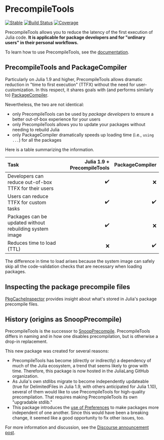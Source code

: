 # PrecompileTools

[![Stable](https://img.shields.io/badge/docs-stable-blue.svg)](https://JuliaLang.github.io/PrecompileTools.jl/stable/)
[![Build Status](https://github.com/JuliaLang/PrecompileTools.jl/actions/workflows/CI.yml/badge.svg?branch=main)](https://github.com/JuliaLang/PrecompileTools.jl/actions/workflows/CI.yml?query=branch%3Amain)
[![Coverage](https://codecov.io/gh/JuliaLang/PrecompileTools.jl/branch/main/graph/badge.svg)](https://codecov.io/gh/JuliaLang/PrecompileTools.jl)

PrecompileTools allows you to reduce the latency of the first execution of Julia code.
**It is applicable for package developers and for "ordinary users" in their personal workflows.**

To learn how to use PrecompileTools, see the [documentation](https://JuliaLang.github.io/PrecompileTools.jl/stable/).

## PrecompileTools and PackageCompiler

Particularly on Julia 1.9 and higher, PrecompileTools allows dramatic reduction in "time to first execution" (TTFX) without the need for user-customization.
In this respect, it shares goals with (and performs similarly to) [PackageCompiler](https://github.com/JuliaLang/PackageCompiler.jl).

Nevertheless, the two are not identical:

- only PrecompileTools can be used by *package developers* to ensure a better out-of-box experience for your users
- only PrecompileTools allows you to update your packages without needing to rebuild Julia
- only PackageCompiler dramatically speeds up loading time (i.e., `using ...`) for all the packages

Here is a table summarizing the information.

| Task | Julia 1.9 + PrecompileTools | PackageCompiler |
|:----- | ---:| ---:|
| Developers can reduce out-of-box TTFX for their users | ✔️ | ❌ |
| Users can reduce TTFX for custom tasks | ✔️ | ✔️ |
| Packages can be updated without rebuilding system image | ✔️ | ❌ |
| Reduces time to load (TTL) | ❌ | ✔️ |

The difference in time to load arises because the system image can safely skip all the code-validation checks that are necessary when loading packages.

## Inspecting the package precompile files 

[PkgCacheInspector](https://github.com/timholy/PkgCacheInspector.jl) provides insight about what's stored in Julia's package precompile files.

## History (origins as SnoopPrecompile)

PrecompileTools is the successor to [SnoopPrecompile](https://github.com/timholy/SnoopCompile.jl/tree/master/SnoopPrecompile).
PrecompileTools differs in naming and in how one disables precompilation, but is otherwise a drop-in replacement.

This new package was created for several reasons:

- PrecompileTools has become (directly or indirectly) a dependency of much of the Julia ecosystem, a trend that seems likely to grow with time.
    Therefore, this package is now hosted in the JuliaLang GitHub organization.
- As Julia's own stdlibs migrate to become independently updateable (true for DelimitedFiles in Julia 1.9, with others anticipated for Julia 1.10), several of them would like to use PrecompileTools for high-quality precompilation. That requires making PrecompileTools its own "upgradable stdlib."
- This package introduces the [use of Preferences](https://github.com/timholy/SnoopCompile.jl/issues/356) to make packages more independent of one another. Since this would have been a breaking change, it seemed like a good opportunity to fix other issues, too.

For more information and discussion, see the [Discourse announcement post](https://discourse.julialang.org/t/ann-snoopprecompile-precompiletools/97882).
